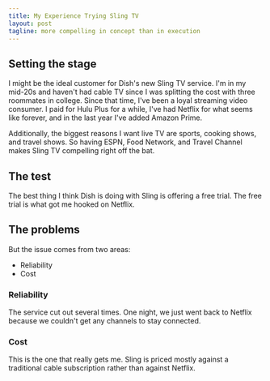 ```yaml
---
title: My Experience Trying Sling TV
layout: post
tagline: more compelling in concept than in execution
---
```


## Setting the stage

I might be the ideal customer for Dish's new Sling TV service. I'm in my mid-20s and haven't had cable TV since I was splitting the cost with three roommates in college. Since that time, I've been a loyal streaming video consumer. I paid for Hulu Plus for a while, I've had Netflix for what seems like forever, and in the last year I've added Amazon Prime.

Additionally, the biggest reasons I want live TV are sports, cooking shows, and travel shows. So having ESPN, Food Network, and Travel Channel makes Sling TV compelling right off the bat.

## The test

The best thing I think Dish is doing with Sling is offering a free trial. The free trial is what got me hooked on Netflix.

## The problems

But the issue comes from two areas:

* Reliability
* Cost

### Reliability

The service cut out several times. One night, we just went back to Netflix because we couldn't get any channels to stay connected.

### Cost

This is the one that really gets me. Sling is priced mostly against a traditional cable subscription rather than against Netflix.
